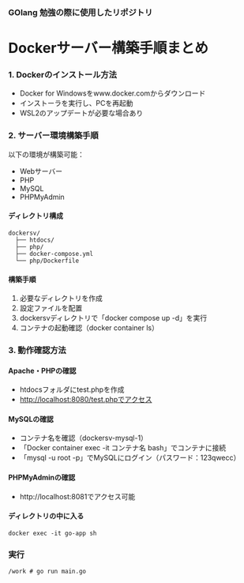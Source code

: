 ### GOlang 勉強の際に使用したリポジトリ

# Dockerサーバー構築手順まとめ
### 1. Dockerのインストール方法

- Docker for Windowsをwww.docker.comからダウンロード
- インストーラを実行し、PCを再起動
- WSL2のアップデートが必要な場合あり

### 2. サーバー環境構築手順

以下の環境が構築可能：

- Webサーバー
- PHP
- MySQL
- PHPMyAdmin

#### ディレクトリ構成

```
dockersv/
  ├── htdocs/
  ├── php/
  ├── docker-compose.yml
  └── php/Dockerfile
```

#### 構築手順

1. 必要なディレクトリを作成
2. 設定ファイルを配置
3. dockersvディレクトリで「docker compose up -d」を実行
4. コンテナの起動確認（docker container ls）

### 3. 動作確認方法

#### Apache・PHPの確認

- htdocsフォルダにtest.phpを作成
- [http://localhost:8080/test.phpでアクセス](http://localhost:8080/test.php%E3%81%A7%E3%82%A2%E3%82%AF%E3%82%BB%E3%82%B9)

#### MySQLの確認

- コンテナ名を確認（dockersv-mysql-1）
- 「Docker container exec -it コンテナ名 bash」でコンテナに接続
- 「mysql -u root -p」でMySQLにログイン（パスワード：123qwecc）

#### PHPMyAdminの確認

- http://localhost:8081でアクセス可能

#### ディレクトリの中に入る
``docker exec -it go-app sh``

### 実行
``/work # go run main.go``